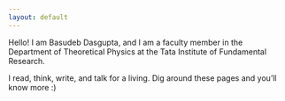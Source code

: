 ```yaml
---
layout: default
---
```


<div class="lead pretty-links">
  Hello! I am Basudeb Dasgupta, and I am a faculty member in the Department of Theoretical Physics at the Tata Institute of Fundamental Research.
  
  I read, think, write, and talk for a living. Dig around these pages and you’ll know more :)
  
</div>
